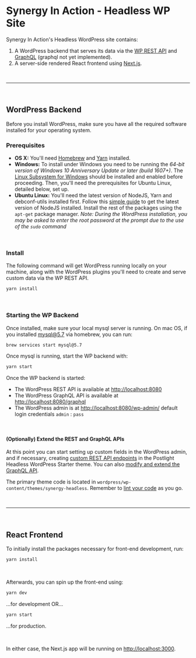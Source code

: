 # Synergy In Action - Headless WP Site

Synergy In Action's Headless WordPress site contains:

1.  A WordPress backend that serves its data via the [WP REST API](https://developer.wordpress.org/rest-api/) and [GraphQL](http://graphql.org/) (graphql not yet implemented).
2.  A server-side rendered React frontend using [Next.js](https://github.com/zeit/next.js/).


<br><hr><br>

## WordPress Backend

Before you install WordPress, make sure you have all the required software installed for your operating system.

### Prerequisites

*   **OS X:** You'll need [Homebrew](https://brew.sh/) and [Yarn](https://yarnpkg.com/en/) installed.
*   **Windows:** To install under Windows you need to be running the _64-bit version of Windows 10 Anniversary Update or later (build 1607+)_. The [Linux Subsystem for Windows](https://msdn.microsoft.com/en-us/commandline/wsl/install_guide) should be installed and enabled before proceeding. Then, you'll need the prerequisites for Ubuntu Linux, detailed below, set up.
*   **Ubuntu Linux:** You'll need the latest version of NodeJS, Yarn and debconf-utils installed first. Follow this [simple guide](https://nodejs.org/en/download/package-manager/#debian-and-ubuntu-based-linux-distributions) to get the latest version of NodeJS installed. Install the rest of the packages using the `apt-get` package manager. _Note: During the WordPress installation, you may be asked to enter the root password at the prompt due to the use of the `sudo` command_



<br>

### Install

The following command will get WordPress running locally on your machine, along with the WordPress plugins you'll need to create and serve custom data via the WP REST API.

```zsh
yarn install
```


<br>

### Starting the WP Backend

Once installed, make sure your local mysql server is running. On mac OS, if you installed mysql@5.7 via homebrew, you can run:
```zsh
brew services start mysql@5.7
```

Once mysql is running, start the WP backend with:
```zsh
yarn start
```

Once the WP backend is started:

* The WordPress REST API is available at [http://localhost:8080](http://localhost:8080)
* The WordPress GraphQL API is available at [http://localhost:8080/graphql](http://localhost:8080/graphql)
* The WordPress admin is at [http://localhost:8080/wp-admin/](http://localhost:8080/wp-admin/) default login credentials `admin` : `pass`



<br>

#### (Optionally) Extend the REST and GraphQL APIs

At this point you can start setting up custom fields in the WordPress admin, and if necessary, creating [custom REST API endpoints](https://developer.wordpress.org/rest-api/extending-the-rest-api/adding-custom-endpoints/) in the Postlight Headless WordPress Starter theme. You can also [modify and extend the GraphQL API](https://wpgraphql.com/docs/getting-started/about).

The primary theme code is located in `wordpress/wp-content/themes/synergy-headless`. Remember to [lint your code](README-linting.md) as you go.




<br><hr><br>

## React Frontend

To initially install the packages necessary for front-end development, run:
```zsh
yarn install
```

<br>

Afterwards, you can spin up the front-end using:
```zsh
yarn dev
```
...for development OR...
```zsh
yarn start
```
...for production.

<br>

In either case, the Next.js app will be running on [http://localhost:3000](http://localhost:3000).



